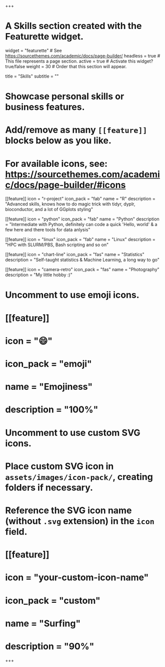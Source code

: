 +++
# A Skills section created with the Featurette widget.
widget = "featurette"  # See https://sourcethemes.com/academic/docs/page-builder/
headless = true  # This file represents a page section.
active = true  # Activate this widget? true/false
weight = 30  # Order that this section will appear.

title = "Skills"
subtitle = ""

# Showcase personal skills or business features.
# 
# Add/remove as many `[[feature]]` blocks below as you like.
# 
# For available icons, see: https://sourcethemes.com/academic/docs/page-builder/#icons

[[feature]]
  icon = "r-project"
  icon_pack = "fab"
  name = "R"
  description = "Advanced skills, knows how to do magic trick with tidyr, dyplr, bioconductor, and a lot of GGplots styling"

[[feature]]
  icon = "python"
  icon_pack = "fab"
  name = "Python"
  description = "Intermediate with Python, definitely can code a quick 'Hello, world' & a few here and there tools for data anlysis"
 
[[feature]]
  icon = "linux"
  icon_pack = "fab"
  name = "Linux"
  description = "HPC with SLURM/PBS, Bash scripting and so on"
  
[[feature]]
  icon = "chart-line"
  icon_pack = "fas"
  name = "Statistics"
  description = "Self-taught statistics & Machine Learning, a long way to go"  
  
[[feature]]
  icon = "camera-retro"
  icon_pack = "fas"
  name = "Photography"
  description = "My little hobby :)"

# Uncomment to use emoji icons.
# [[feature]]
#  icon = ":smile:"
#  icon_pack = "emoji"
#  name = "Emojiness"
#  description = "100%"  

# Uncomment to use custom SVG icons.
# Place custom SVG icon in `assets/images/icon-pack/`, creating folders if necessary.
# Reference the SVG icon name (without `.svg` extension) in the `icon` field.
# [[feature]]
#  icon = "your-custom-icon-name"
#  icon_pack = "custom"
#  name = "Surfing"
#  description = "90%"

+++
